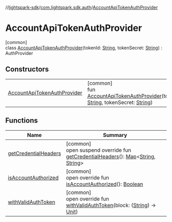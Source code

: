 //[lightspark-sdk](../../../index.md)/[com.lightspark.sdk.auth](../index.md)/[AccountApiTokenAuthProvider](index.md)

# AccountApiTokenAuthProvider

[common]\
class [AccountApiTokenAuthProvider](index.md)(tokenId: [String](https://kotlinlang.org/api/latest/jvm/stdlib/kotlin/-string/index.html), tokenSecret: [String](https://kotlinlang.org/api/latest/jvm/stdlib/kotlin/-string/index.html)) : AuthProvider

## Constructors

| | |
|---|---|
| [AccountApiTokenAuthProvider](-account-api-token-auth-provider.md) | [common]<br>fun [AccountApiTokenAuthProvider](-account-api-token-auth-provider.md)(tokenId: [String](https://kotlinlang.org/api/latest/jvm/stdlib/kotlin/-string/index.html), tokenSecret: [String](https://kotlinlang.org/api/latest/jvm/stdlib/kotlin/-string/index.html)) |

## Functions

| Name | Summary |
|---|---|
| [getCredentialHeaders](get-credential-headers.md) | [common]<br>open suspend override fun [getCredentialHeaders](get-credential-headers.md)(): [Map](https://kotlinlang.org/api/latest/jvm/stdlib/kotlin.collections/-map/index.html)&lt;[String](https://kotlinlang.org/api/latest/jvm/stdlib/kotlin/-string/index.html), [String](https://kotlinlang.org/api/latest/jvm/stdlib/kotlin/-string/index.html)&gt; |
| [isAccountAuthorized](is-account-authorized.md) | [common]<br>open override fun [isAccountAuthorized](is-account-authorized.md)(): [Boolean](https://kotlinlang.org/api/latest/jvm/stdlib/kotlin/-boolean/index.html) |
| [withValidAuthToken](with-valid-auth-token.md) | [common]<br>open override fun [withValidAuthToken](with-valid-auth-token.md)(block: ([String](https://kotlinlang.org/api/latest/jvm/stdlib/kotlin/-string/index.html)) -&gt; [Unit](https://kotlinlang.org/api/latest/jvm/stdlib/kotlin/-unit/index.html)) |
